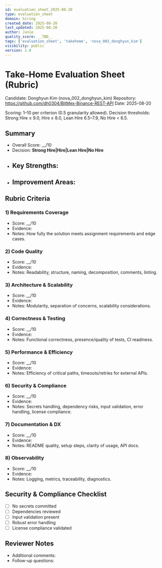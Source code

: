 ```yaml
---
id: evaluation_sheet_2025-08-20
type: evaluation_sheet
domain: hiring
created_date: 2025-08-20
last_updated: 2025-08-20
author: Junie
quality_score: __TBD__
tags: ['evaluation_sheet', 'takehome', 'nova_002_donghyun_kim']
visibility: public
version: 1.0
---
```


# Take-Home Evaluation Sheet (Rubric)

Candidate: Donghyun Kim (nova_002_donghyun_kim)
Repository: https://github.com/dh0304/BitMex-Binance-REST-API
Date: 2025-08-20

Scoring: 1–10 per criterion (0.5 granularity allowed). Decision thresholds: Strong Hire ≥ 9.0, Hire ≥ 8.0, Lean Hire 6.5–7.9, No Hire < 6.5.

## Summary
- Overall Score: __/10
- Decision: __Strong Hire|Hire|Lean Hire|No Hire__
- Key Strengths:
  - 
- Improvement Areas:
  - 

## Rubric Criteria

### 1) Requirements Coverage
- Score: __/10
- Evidence: 
- Notes: How fully the solution meets assignment requirements and edge cases.

### 2) Code Quality
- Score: __/10
- Evidence: 
- Notes: Readability, structure, naming, decomposition, comments, linting.

### 3) Architecture & Scalability
- Score: __/10
- Evidence: 
- Notes: Modularity, separation of concerns, scalability considerations.

### 4) Correctness & Testing
- Score: __/10
- Evidence: 
- Notes: Functional correctness, presence/quality of tests, CI readiness.

### 5) Performance & Efficiency
- Score: __/10
- Evidence: 
- Notes: Efficiency of critical paths, timeouts/retries for external APIs.

### 6) Security & Compliance
- Score: __/10
- Evidence: 
- Notes: Secrets handling, dependency risks, input validation, error handling, license compliance.

### 7) Documentation & DX
- Score: __/10
- Evidence: 
- Notes: README quality, setup steps, clarity of usage, API docs.

### 8) Observability
- Score: __/10
- Evidence: 
- Notes: Logging, metrics, traceability, diagnostics.

## Security & Compliance Checklist
- [ ] No secrets committed
- [ ] Dependencies reviewed
- [ ] Input validation present
- [ ] Robust error handling
- [ ] License compliance validated

## Reviewer Notes
- Additional comments:
- Follow-up questions:
